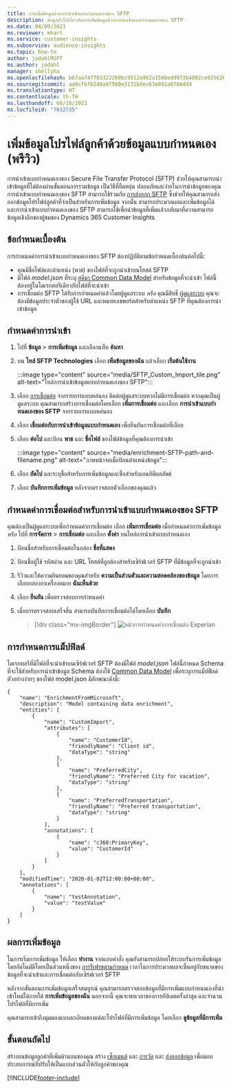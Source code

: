 ```yaml
---
title: การเพิ่มข้อมูลด้วยการนําเข้าแบบกําหนดเองของ SFTP
description: ข้อมูลทั่วไปเกี่ยวกับการเพิ่มข้อมูลด้วยการนําเข้าแบบกําหนดเองของ SFTP
ms.date: 04/09/2021
ms.reviewer: mhart
ms.service: customer-insights
ms.subservice: audience-insights
ms.topic: how-to
author: jodahlMSFT
ms.author: jodahl
manager: shellyha
ms.openlocfilehash: b67aa7477033222b0bc9512a962a1580edd973b4882ce925620ff5ec14f83fe3
ms.sourcegitcommit: aa0cfbf6240a9f560e3131bdec63e051a8786dd4
ms.translationtype: HT
ms.contentlocale: th-TH
ms.lasthandoff: 08/10/2021
ms.locfileid: "7032735"
---
```

# <a name="enrich-customer-profiles-with-custom-data-preview"></a>เพิ่มข้อมูลโปรไฟล์ลูกค้าด้วยข้อมูลแบบกำหนดเอง (พรีวิว)

การนำเข้าแบบกำหนดเองของ Secure File Transfer Protocol (SFTP) ช่วยให้คุณสามารถนำเข้าข้อมูลที่ไม่ต้องผ่านขั้นตอนการรวมข้อมูล เป็นวิธีที่ยืดหยุ่น ปลอดภัยและง่ายในการนำข้อมูลของคุณ การนำเข้าแบบกำหนดเองของ SFTP สามารถใช้ร่วมกับ [การส่งออก SFTP](export-sftp.md) ซึ่งช่วยให้คุณสามารถส่งออกข้อมูลโปรไฟล์ลูกค้าที่จำเป็นสำหรับการเพิ่มข้อมูล จากนั้น สามารถประมวลผลและเพิ่มข้อมูลได้ และการนำเข้าแบบกำหนดเองของ SFTP สามารถใช้เพื่อนำข้อมูลที่เพิ่มแล้วกลับมาที่ความสามารถข้อมูลเชิงลึกของผู้ชมของ Dynamics 365 Customer Insights

## <a name="prerequisites"></a>ข้อกำหนดเบื้องต้น

การกำหนดค่าการนําเข้าแบบกําหนดเองของ SFTP ต้องปฏิบัติตามข้อกำหนดเบื้องต้นต่อไปนี้:

- คุณมีชื่อไฟล์และตำแหน่ง (พาธ) ของไฟล์ที่จะถูกนำเข้าบนโฮสต์ SFTP
- มีไฟล์ *model.json* ที่ระบุ [สคีมา Common Data Model](/common-data-model/) สำหรับข้อมูลที่จะนำเข้า ไฟล์นี้ต้องอยู่ในไดเรกทอรีเดียวกับไฟล์ที่จะนำเข้า
- การเชื่อมต่อ SFTP ได้รับการกำหนดค่าแล้วโดยผู้ดูแลระบบ *หรือ* คุณมีสิทธิ์ [ผู้ดูแลระบบ](permissions.md#administrator) คุณจะต้องมีข้อมูลประจำตัวของผู้ใช้ URL และหมายเลขพอร์ตสำหรับตำแหน่ง SFTP ที่คุณต้องการนำเข้าข้อมูล


## <a name="configure-the-import"></a>กำหนดค่าการนำเข้า

1. ไปที่ **ข้อมูล** > **การเพิ่มข้อมูล** และเลือกแท็บ **ค้นหา**

1. บน **ไทล์ SFTP Technologies** เลือก **เพิ่มข้อมูลของฉัน** แล้วเลือก **เริ่มต้นใช้งาน**

   :::image type="content" source="media/SFTP_Custom_Import_tile.png" alt-text="ไทล์การนำเข้าข้อมูลแบบกำหนดเองของ SFTP":::

1. เลือก [การเชื่อมต่อ](connections.md) จากรายการแบบหล่นลง ติดต่อผู้ดูแลระบบหากไม่มีการเชื่อมต่อ หากคุณเป็นผู้ดูแลระบบ คุณสามารถสร้างการเชื่อมต่อโดยเลือก **เพิ่มการเชื่อมต่อ** และเลือก **การนําเข้าแบบกําหนดเองของ SFTP** จากรายการแบบหล่นลง

1. เลือก **เชื่อมต่อกับการนำเข้าข้อมูลแบบกำหนดเอง** เพื่อยืนยันการเชื่อมต่อที่เลือก

1.  เลือก **ต่อไป** และป้อน **พาธ** และ **ชื่อไฟล์** ของไฟล์ข้อมูลที่คุณต้องการนำเข้า

    :::image type="content" source="media/enrichment-SFTP-path-and-filename.png" alt-text="ภาพหน้าจอเมื่อป้อนตำแหน่งข้อมูล":::

1. เลือก **ถัดไป** และระบุชื่อสำหรับการเพิ่มข้อมูลและชื่อสำหรับเอนทิตีผลลัพธ์ 

1. เลือก **บันทึกการเพิ่มข้อมูล** หลังจากตรวจสอบตัวเลือกของคุณแล้ว

## <a name="configure-the-connection-for-sftp-custom-import"></a>กำหนดค่าการเชื่อมต่อสำหรับการนำเข้าแบบกำหนดเองของ SFTP 

คุณต้องเป็นผู้ดูแลระบบเพื่อกำหนดค่าการเชื่อมต่อ เลือก **เพิ่มการเชื่อมต่อ** เมื่อกำหนดค่าการเพิ่มข้อมูล *หรือ* ไปที่ **การจัดการ** > **การเชื่อมต่อ** และเลือก **ตั้งค่า** บนไทล์การนำเข้าแบบกำหนดเอง

1. ป้อนชื่อสำหรับการเชื่อมต่อในกล่อง **ชื่อที่แสดง**

1. ป้อนชื่อผู้ใช้ รหัสผ่าน และ URL โฮสต์ที่ถูกต้องสำหรับเซิร์ฟเวอร์ SFTP ที่มีข้อมูลที่จะถูกนำเข้า

1. รีวิวและให้ความยินยอมของคุณสำหรับ **ความเป็นส่วนตัวและความสอดคล้องของข้อมูล** โดยการเลือกกล่องกาเครื่องหมาย **ฉันเห็นด้วย**

1. เลือก **ยืนยัน** เพื่อตรวจสอบการกำหนดค่า

1. เมื่อการตรวจสอบเสร็จสิ้น สามารถบันทึกการเชื่อมต่อได้โดยเลือก **บันทึก**

   > [!div class="mx-imgBorder"]
   > ![หน้าการกำหนดค่าการเชื่อมต่อ Experian](media/enrichment-SFTP-connection.png "หน้าการกำหนดค่าการเชื่อมต่อ Experian")


## <a name="defining-field-mappings"></a>การกำหนดการแม็ปฟิลด์ 

ไดเรกทอรีที่มีไฟล์ที่จะนำเข้าบนเซิร์ฟเวอร์ SFTP ต้องมีไฟล์ *model.json* ไฟล์นี้กำหนด Schema ที่จะใช้สำหรับการนำเข้าข้อมูล Schema ต้องใช้ [Common Data Model](/common-data-model/) เพื่อระบุการแม็ปฟิลด์ ตัวอย่างง่ายๆ ของไฟล์ model.json มีลักษณะดังนี้:

```
{
    "name": "EnrichmentFromMicrosoft",
    "description": "Model containing data enrichment",
    "entities": [
        {
            "name": "CustomImport",
            "attributes": [
                {
                    "name": "CustomerId",
                    "friendlyName": "Client id",
                    "dataType": "string"
                },
                {
                    "name": "PreferredCity",
                    "friendlyName": "Preferred City for vacation",
                    "dataType": "string"
                },
                {
                    "name": "PreferredTransportation",
                    "friendlyName": "Preferred transportation",
                    "dataType": "string"
                }
            ],
            "annotations": [
                {
                    "name": "c360:PrimaryKey",
                    "value": "CustomerId"
                }
            ]
        }
    ],
    "modifiedTime": "2020-01-02T12:00:00+08:00",
    "annotations": [
        {
            "name": "testAnnotation",
            "value": "testValue"
        }
    ]
}
```

## <a name="enrichment-results"></a>ผลการเพิ่มข้อมูล

ในการเริ่มการเพิ่มข้อมูล ให้เลือก **ทำงาน** จากแถบคำสั่ง คุณยังสามารถปล่อยให้ระบบรันการเพิ่มข้อมูลโดยอัตโนมัติโดยเป็นส่วนหนึ่งของ [การรีเฟรชตามกำหนด](system.md#schedule-tab) เวลาในการประมวลผลจะขึ้นอยู่กับขนาดของข้อมูลที่จะนำเข้าและการเชื่อมต่อกับเซิร์ฟเวอร์ SFTP

หลังจากขั้นตอนการเพิ่มข้อมูลเสร็จสมบูรณ์ คุณสามารถตรวจสอบข้อมูลที่มีการเพิ่มแบบกำหนดเองที่นำเข้าใหม่ได้ภายใต้ **การเพิ่มข้อมูลของฉัน** นอกจากนี้ คุณจะพบเวลาของการอัปเดตครั้งล่าสุด และจำนวนโปรไฟล์ที่มีการเพิ่ม

คุณสามารถเข้าถึงมุมมองแบบละเอียดของแต่ละโปรไฟล์ที่มีการเพิ่มข้อมูล โดยเลือก **ดูข้อมูลที่มีการเพิ่ม**

## <a name="next-steps"></a>ขั้นตอนถัดไป

สร้างบนข้อมูลลูกค้าที่เพิ่มด้านบนของคุณ สร้าง [เซ็กเมนต์](segments.md) และ [การวัด](measures.md) และ [ส่งออกข้อมูล](export-destinations.md) เพื่อมอบประสบการณ์ที่ปรับให้เป็นแบบส่วนตัวให้กับลูกค้าของคุณ

[!INCLUDE[footer-include](../includes/footer-banner.md)]
